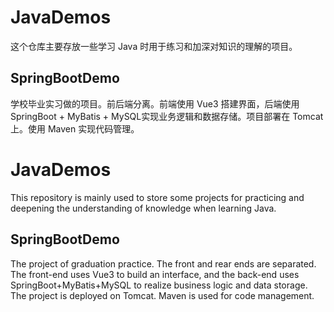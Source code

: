 # JavaDemos

这个仓库主要存放一些学习 Java 时用于练习和加深对知识的理解的项目。

## SpringBootDemo

学校毕业实习做的项目。前后端分离。前端使用 Vue3 搭建界面，后端使用 SpringBoot + MyBatis  + MySQL实现业务逻辑和数据存储。项目部署在 Tomcat 上。使用 Maven 实现代码管理。



# JavaDemos

This repository is mainly used to store some projects for practicing and deepening the understanding of knowledge when learning Java.

## SpringBootDemo

The project of graduation practice. The front and rear ends are separated. The front-end uses Vue3 to build an interface, and the back-end uses SpringBoot+MyBatis+MySQL to realize business logic and data storage. The project is deployed on Tomcat. Maven is used for code management.